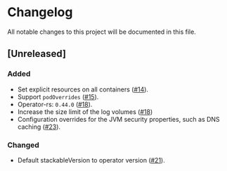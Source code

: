 # Changelog

All notable changes to this project will be documented in this file.

## [Unreleased]

### Added

- Set explicit resources on all containers ([#14]).
- Support `podOverrides` ([#15]).
- Operator-rs: `0.44.0` ([#18]).
- Increase the size limit of the log volumes ([#18])
- Configuration overrides for the JVM security properties, such as DNS caching ([#23]).

### Changed

- Default stackableVersion to operator version ([#21]).

[#14]: https://github.com/stackabletech/hello-world-operator/pull/14
[#15]: https://github.com/stackabletech/hello-world-operator/pull/15
[#18]: https://github.com/stackabletech/hello-world-operator/pull/18
[#21]: https://github.com/stackabletech/hello-world-operator/pull/21
[#23]: https://github.com/stackabletech/hello-world-operator/pull/23
